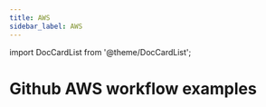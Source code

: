 ```yaml
---
title: AWS
sidebar_label: AWS
---
```


import DocCardList from '@theme/DocCardList';

# Github AWS workflow examples

<DocCardList />
